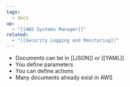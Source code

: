 ```yaml
---
tags:
  - docs
up:
  - "[[AWS Systems Manager]]"
related:
  - "[[Security Logging and Monitoring]]"
---
```

- Documents can be in [[JSON]] or [[YAML]]
- You define parameters
- You can define actions
- Many documents already exist in AWS
